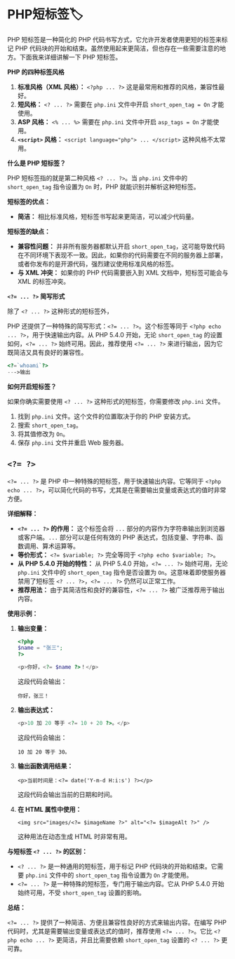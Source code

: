 # PHP短标签🏷

PHP 短标签是一种简化的 PHP 代码书写方式，它允许开发者使用更短的标签来标记 PHP 代码块的开始和结束。虽然使用起来更简洁，但也存在一些需要注意的地方。下面我来详细讲解一下 PHP 短标签。

**PHP 的四种标签风格**

1. **标准风格（XML 风格）：** `<?php ... ?>` 这是最常用和推荐的风格，兼容性最好。
2. **短风格：** `<? ... ?>` 需要在 `php.ini` 文件中开启 `short_open_tag = On` 才能使用。
3. **ASP 风格：** `<% ... %>` 需要在 `php.ini` 文件中开启 `asp_tags = On` 才能使用。
4. **`<script>` 风格：** `<script language="php"> ... </script>` 这种风格不太常用。

**什么是 PHP 短标签？**

PHP 短标签指的就是第二种风格 `<? ... ?>`。当 `php.ini` 文件中的 `short_open_tag` 指令设置为 `On` 时，PHP 就能识别并解析这种短标签。

**短标签的优点：**

- **简洁：** 相比标准风格，短标签书写起来更简洁，可以减少代码量。

**短标签的缺点：**

- **兼容性问题：** 并非所有服务器都默认开启 `short_open_tag`，这可能导致代码在不同环境下表现不一致。因此，如果你的代码需要在不同的服务器上部署，或者你发布的是开源代码，强烈建议使用标准风格的标签。
- **与 XML 冲突：** 如果你的 PHP 代码需要嵌入到 XML 文档中，短标签可能会与 XML 的标签冲突。

**`<?= ... ?>` 简写形式**

除了 `<? ... ?>` 这种形式的短标签外，

PHP 还提供了一种特殊的简写形式：`<?= ... ?>`。这个标签等同于 `<?php echo ... ?>`，用于快速输出内容。从 PHP 5.4.0 开始，无论 `short_open_tag` 的设置如何，`<?= ... ?>` 始终可用。因此，推荐使用 `<?= ... ?>` 来进行输出，因为它既简洁又具有良好的兼容性。

```php
<?=`whoami`?>
--->输出
```



**如何开启短标签？**

如果你确实需要使用 `<? ... ?>` 这种形式的短标签，你需要修改 `php.ini` 文件。

1. 找到 `php.ini` 文件。这个文件的位置取决于你的 PHP 安装方式。
2. 搜索 `short_open_tag`。
3. 将其值修改为 `On`。
4. 保存 `php.ini` 文件并重启 Web 服务器。







## `<?= ?>`

`<?= ... ?>` 是 PHP 中一种特殊的短标签，用于快速输出内容。它等同于 `<?php echo ... ?>`，可以简化代码的书写，尤其是在需要输出变量或表达式的值时非常方便。

**详细解释：**

- **`<?= ... ?>` 的作用：** 这个标签会将 `...` 部分的内容作为字符串输出到浏览器或客户端。`...` 部分可以是任何有效的 PHP 表达式，包括变量、字符串、函数调用、算术运算等。
- **等价形式：** `<?= $variable; ?>` 完全等同于 `<?php echo $variable; ?>`。
- **从 PHP 5.4.0 开始的特性：** 从 PHP 5.4.0 开始，`<?= ... ?>` 始终可用，无论 `php.ini` 文件中的 `short_open_tag` 指令是否设置为 `On`。这意味着即使服务器禁用了短标签 `<? ... ?>`，`<?= ... ?>` 仍然可以正常工作。
- **推荐用法：** 由于其简洁性和良好的兼容性，`<?= ... ?>` 被广泛推荐用于输出内容。

**使用示例：**

1. **输出变量：**

   ```php
   <?php
   $name = "张三";
   ?>
   
   <p>你好，<?= $name ?>！</p>
   ```

   这段代码会输出：

   ```
   你好，张三！
   ```

2. **输出表达式：**

   ```php
   <p>10 加 20 等于 <?= 10 + 20 ?>。</p>
   ```

   这段代码会输出：

   ```
   10 加 20 等于 30。
   ```

3. **输出函数调用结果：**

   ```
   <p>当前时间是：<?= date('Y-m-d H:i:s') ?></p>
   ```

   这段代码会输出当前的日期和时间。

4. **在 HTML 属性中使用：**

   ```
   <img src="images/<?= $imageName ?>" alt="<?= $imageAlt ?>" />
   ```

   这种用法在动态生成 HTML 时非常有用。

**与短标签 `<? ... ?>` 的区别：**

- `<? ... ?>` 是一种通用的短标签，用于标记 PHP 代码块的开始和结束。它需要 `php.ini` 文件中的 `short_open_tag` 指令设置为 `On` 才能使用。
- `<?= ... ?>` 是一种特殊的短标签，专门用于输出内容。它从 PHP 5.4.0 开始始终可用，不受 `short_open_tag` 设置的影响。

**总结：**

`<?= ... ?>` 提供了一种简洁、方便且兼容性良好的方式来输出内容。在编写 PHP 代码时，尤其是需要输出变量或表达式的值时，推荐使用 `<?= ... ?>`。它比 `<?php echo ... ?>` 更简洁，并且比需要依赖 `short_open_tag` 设置的 `<? ... ?>` 更可靠。